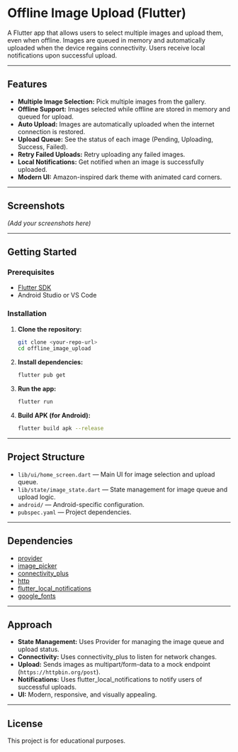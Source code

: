 # Offline Image Upload (Flutter)

A Flutter app that allows users to select multiple images and upload them, even when offline. Images are queued in memory and automatically uploaded when the device regains connectivity. Users receive local notifications upon successful upload.

---

## Features

- **Multiple Image Selection:** Pick multiple images from the gallery.
- **Offline Support:** Images selected while offline are stored in memory and queued for upload.
- **Auto Upload:** Images are automatically uploaded when the internet connection is restored.
- **Upload Queue:** See the status of each image (Pending, Uploading, Success, Failed).
- **Retry Failed Uploads:** Retry uploading any failed images.
- **Local Notifications:** Get notified when an image is successfully uploaded.
- **Modern UI:** Amazon-inspired dark theme with animated card corners.

---

## Screenshots

*(Add your screenshots here)*

---

## Getting Started

### Prerequisites

- [Flutter SDK](https://flutter.dev/docs/get-started/install)
- Android Studio or VS Code

### Installation

1. **Clone the repository:**
   ```sh
   git clone <your-repo-url>
   cd offline_image_upload
   ```

2. **Install dependencies:**
   ```sh
   flutter pub get
   ```

3. **Run the app:**
   ```sh
   flutter run
   ```

4. **Build APK (for Android):**
   ```sh
   flutter build apk --release
   ```

---

## Project Structure

- `lib/ui/home_screen.dart` — Main UI for image selection and upload queue.
- `lib/state/image_state.dart` — State management for image queue and upload logic.
- `android/` — Android-specific configuration.
- `pubspec.yaml` — Project dependencies.

---

## Dependencies

- [provider](https://pub.dev/packages/provider)
- [image_picker](https://pub.dev/packages/image_picker)
- [connectivity_plus](https://pub.dev/packages/connectivity_plus)
- [http](https://pub.dev/packages/http)
- [flutter_local_notifications](https://pub.dev/packages/flutter_local_notifications)
- [google_fonts](https://pub.dev/packages/google_fonts)

---

## Approach

- **State Management:** Uses Provider for managing the image queue and upload status.
- **Connectivity:** Uses connectivity_plus to listen for network changes.
- **Upload:** Sends images as multipart/form-data to a mock endpoint (`https://httpbin.org/post`).
- **Notifications:** Uses flutter_local_notifications to notify users of successful uploads.
- **UI:** Modern, responsive, and visually appealing.

---

## License

This project is for educational purposes.